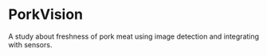 # PorkVision
A study about freshness of pork meat using image detection and integrating with sensors.
